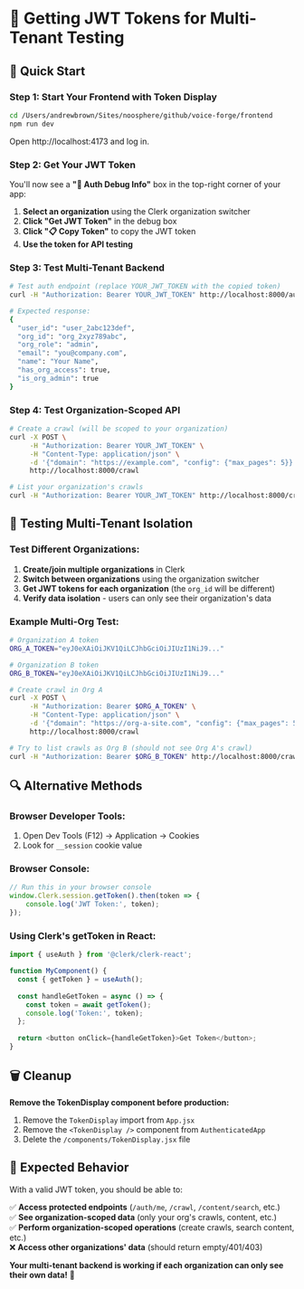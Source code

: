 # 🔐 Getting JWT Tokens for Multi-Tenant Testing

## 🚀 Quick Start

### **Step 1: Start Your Frontend with Token Display**

```bash
cd /Users/andrewbrown/Sites/noosphere/github/voice-forge/frontend
npm run dev
```

Open http://localhost:4173 and log in.

### **Step 2: Get Your JWT Token**

You'll now see a **"🔐 Auth Debug Info"** box in the top-right corner of your app:

1. **Select an organization** using the Clerk organization switcher
2. **Click "Get JWT Token"** in the debug box
3. **Click "📋 Copy Token"** to copy the JWT token
4. **Use the token for API testing**

### **Step 3: Test Multi-Tenant Backend**

```bash
# Test auth endpoint (replace YOUR_JWT_TOKEN with the copied token)
curl -H "Authorization: Bearer YOUR_JWT_TOKEN" http://localhost:8000/auth/me

# Expected response:
{
  "user_id": "user_2abc123def",
  "org_id": "org_2xyz789abc", 
  "org_role": "admin",
  "email": "you@company.com",
  "name": "Your Name",
  "has_org_access": true,
  "is_org_admin": true
}
```

### **Step 4: Test Organization-Scoped API**

```bash
# Create a crawl (will be scoped to your organization)
curl -X POST \
     -H "Authorization: Bearer YOUR_JWT_TOKEN" \
     -H "Content-Type: application/json" \
     -d '{"domain": "https://example.com", "config": {"max_pages": 5}}' \
     http://localhost:8000/crawl

# List your organization's crawls
curl -H "Authorization: Bearer YOUR_JWT_TOKEN" http://localhost:8000/crawl
```

## 🧪 Testing Multi-Tenant Isolation

### **Test Different Organizations:**

1. **Create/join multiple organizations** in Clerk
2. **Switch between organizations** using the organization switcher
3. **Get JWT tokens for each organization** (the `org_id` will be different)
4. **Verify data isolation** - users can only see their organization's data

### **Example Multi-Org Test:**

```bash
# Organization A token
ORG_A_TOKEN="eyJ0eXAiOiJKV1QiLCJhbGciOiJIUzI1NiJ9..."

# Organization B token  
ORG_B_TOKEN="eyJ0eXAiOiJKV1QiLCJhbGciOiJIUzI1NiJ9..."

# Create crawl in Org A
curl -X POST \
     -H "Authorization: Bearer $ORG_A_TOKEN" \
     -H "Content-Type: application/json" \
     -d '{"domain": "https://org-a-site.com", "config": {"max_pages": 5}}' \
     http://localhost:8000/crawl

# Try to list crawls as Org B (should not see Org A's crawl)
curl -H "Authorization: Bearer $ORG_B_TOKEN" http://localhost:8000/crawl
```

## 🔍 Alternative Methods

### **Browser Developer Tools:**
1. Open Dev Tools (F12) → Application → Cookies
2. Look for `__session` cookie value

### **Browser Console:**
```javascript
// Run this in your browser console
window.Clerk.session.getToken().then(token => {
    console.log('JWT Token:', token);
});
```

### **Using Clerk's getToken in React:**
```javascript
import { useAuth } from '@clerk/clerk-react';

function MyComponent() {
  const { getToken } = useAuth();
  
  const handleGetToken = async () => {
    const token = await getToken();
    console.log('Token:', token);
  };
  
  return <button onClick={handleGetToken}>Get Token</button>;
}
```

## 🗑️ Cleanup

**Remove the TokenDisplay component before production:**

1. Remove the `TokenDisplay` import from `App.jsx`
2. Remove the `<TokenDisplay />` component from `AuthenticatedApp`
3. Delete the `/components/TokenDisplay.jsx` file

## 🎯 Expected Behavior

With a valid JWT token, you should be able to:

✅ **Access protected endpoints** (`/auth/me`, `/crawl`, `/content/search`, etc.)  
✅ **See organization-scoped data** (only your org's crawls, content, etc.)  
✅ **Perform organization-scoped operations** (create crawls, search content, etc.)  
❌ **Access other organizations' data** (should return empty/401/403)  

**Your multi-tenant backend is working if each organization can only see their own data!** 🎉
